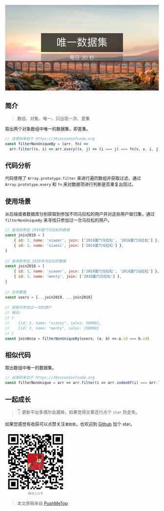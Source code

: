 <!-- # 唯一数据集 -->

![封面](https://raw.githubusercontent.com/pushmetop/resource/master/30-seconds-for-everyday/unique/poster.png)

## 简介

> 数组、对象、唯一、只出现一次、差集

取出两个对象数组中唯一的数据集，即差集。

```javascript
// 该源码来自于 https://30secondsofcode.org
const filterNonUniqueBy = (arr, fn) =>
  arr.filter((v, i) => arr.every((x, j) => (i === j) === fn(v, x, i, j)));
```

<!--more-->

## 代码分析

代码使用了 `Array.prototype.filter` 来进行遍历数组并获取过滤，通过 `Array.prototype.every` 和 `fn` 来对数据项进行判断是否重复出现过。

## 使用场景

从后端或者数据库分别获取到参加不同马拉松的用户并对这些用户做归集，通过 `filterNonUniqueBy` 来寻找只参加过一次马拉松的用户。

```javascript
// 查询到参加 2019厦门马拉松的数据
const join2019 = [
    { id: 1, name: 'xiaoer', join: ['2019厦门马拉松', '2018厦门马拉松'] },
    { id: 2, name: 'xiaosi', join: ['2019厦门马拉松'] },
]

// 查询到参加 2018年马拉松的数据
const join2018 = [
    { id: 1, name: 'xiaoer', join: ['2019厦门马拉松', '2018厦门马拉松'] },
    { id: 3, name: 'menty', join: ['2018厦门马拉松'] },
]

// 合并数据
const users = [...join2019, ...join2018]

// 获取只参加过一次的用户
// 输出:
// [
//    {id: 2, name: "xiaosi", sales: 50000},
//    {id: 3, name: "menty", sales: 150000}
// ]
const joinOnce = filterNonUniqueBy(users, (a, b) => a.id === b.id)
```

## 相似代码

取出数组中唯一的数据集。

```javascript
// 该源码来自于 https://30secondsofcode.org
const filterNonUnique = arr => arr.filter(i => arr.indexOf(i) === arr.lastIndexOf(i))
```

## 一起成长

> 👇 更新平台多偶尔会漏掉，如果觉得文章还行点个 `star` 防走失。

如果您感觉有收获可以点赞关注`激励我`，也欢迎到 [Github](https://github.com/pushmetop/30-seconds-for-everyday) 加个 star。

![微信公众号](https://raw.githubusercontent.com/pushmetop/resource/master/donate/pushmetop.png)

> 本文原稿来自 [PushMeTop](https://github.com/pushmetop)